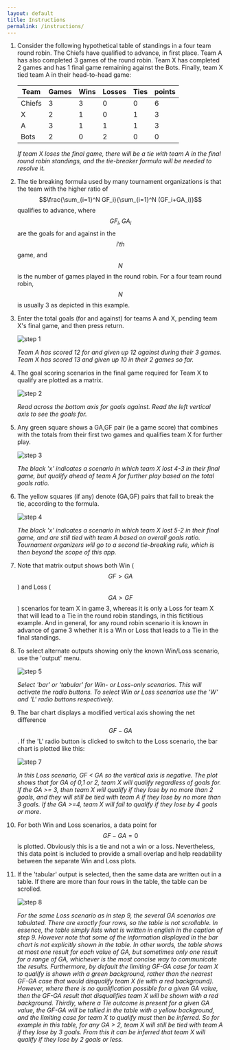 ```yaml
---
layout: default
title: Instructions
permalink: /instructions/
---
```

1. Consider the following hypothetical table of standings in a four team round robin. The Chiefs have qualified to advance, in first place. Team A has also completed 3 games of the round robin. Team X has completed 2 games and has 1 final game remaining against the Bots. Finally, team X tied team A in their head-to-head game:

    | Team | Games | Wins | Losses | Ties | points |
    | ---- | ----- | ---- | ------ | ---- | ------ |
    | Chiefs | 3   | 3    | 0      | 0    | 6      |
    | X    | 2     | 1    | 0      | 1    | 3      |
    | A    | 3     | 1    | 1      | 1    | 3      |
    | Bots | 2     | 0    | 2      | 0    | 0      |

    *If team X loses the final game, there will be a tie with team A in the final round robin standings, and the tie-breaker formula will be needed to resolve it.*

2. The tie breaking formula used by many tournament organizations is that the team with the higher ratio of $$\frac{\sum_{i=1}^N GF_i}{\sum_{i=1}^N (GF_i+GA_i)}$$ qualifies to advance, where $$GF_i,GA_i$$ are the goals for and against in the $$i'th$$ game, and $$N$$ is the number of games played in the round robin. For a four team round robin, $$N$$ is usually 3 as depicted in this example.

3. Enter the total goals (for and against) for teams A and X, pending team X's final game, and then press return.

    ![step 1]({{site.baseurl}}/images/tb_instructions_1.png "Step 1")

    *Team A has scored 12 for and given up 12 against during their 3 games. Team X has scored 13 and given up 10 in their 2 games so far.*

4. The goal scoring scenarios in the final game required for Team X to qualify are plotted as a matrix.

    ![step 2]({{site.baseurl}}/images/tb_instructions_2.png "Step 2")

    *Read across the bottom axis for goals against. Read the left vertical axis to see the goals for.*
5. Any green square shows a GA,GF pair (ie a game score) that combines with the totals from their first two games and qualifies team X for further play.

    ![step 3]({{site.baseurl}}/images/tb_instructions_3.png "Step 3")

    *The black 'x' indicates a scenario in which team X lost 4-3 in their final game, but qualify ahead of team A for further play based on the total goals ratio.*
6. The yellow squares (if any) denote (GA,GF) pairs that fail to break the tie, according to the formula.

    ![step 4]({{site.baseurl}}/images/tb_instructions_4.png "Step 4")

    *The black 'x' indicates a scenario in which team X lost 5-2 in their final game, and are still tied with team A based on overall goals ratio. Tournament organizers will go to a second tie-breaking rule, which is then beyond the scope of this app.*
7. Note that matrix output shows both Win ($$GF>GA$$) and Loss ($$GA>GF$$) scenarios for team X in game 3, whereas it is only a Loss for team X that will lead to a Tie in the round robin standings, in this fictitious example. And in general, for any round robin scenario it is known in advance of game 3 whether it is a Win or Loss that leads to a Tie in the final standings.
8. To select alternate outputs showing only the known Win/Loss scenario, use the 'output' menu.

    ![step 5]({{site.baseurl}}/images/tb_instructions_5.png "Step 5")

    *Select \'bar\' or \'tabular\' for Win- or Loss-only scenarios. This will activate the radio buttons. To select Win or Loss scenarios use the \'W\' and \'L\' radio buttons respectively.*

9. The bar chart displays a modified vertical axis showing the net difference $$GF-GA$$. If the 'L' radio button is clicked to switch to the Loss scenario, the bar chart is plotted like this:

    ![step 7]({{site.baseurl}}/images/tb_instructions_7.png "Step 7")

    *In this Loss scenario, GF < GA so the vertical axis is negative. The plot shows that for GA of 0,1 or 2, team X will qualify regardless of goals for. If the GA >= 3, then team X will qualify if they lose by no more than 2 goals, and they will still be tied with team A if they lose by no more than 3 goals. If the GA >=4, team X will fail to qualify if they lose by 4 goals or more.*

10. For both Win and Loss scenarios, a data point for $$GF-GA=0$$ is plotted. Obviously this is a tie and not a win or a loss. Nevertheless, this data point is included to provide a small overlap and help readability between the separate Win and Loss plots.

11. If the 'tabular' output is selected, then the same data are written out in a table. If there are more than four rows in the table, the table can be scrolled.

    ![step 8]({{site.baseurl}}/images/tb_instructions_8.png "Step 8")

    *For the same Loss scenario as in step 9, the several GA scenarios are tabulated. There are exactly four rows, so the table is not scrollable. In essence, the table simply lists what is written in english in the caption of step 9. However note that some of the information displayed in the bar chart is not explicitly shown in the table. In other words, the table shows at most one result for each value of GA, but sometimes only one result for a range of GA, whichever is the most concise way to communicate the results. Furthermore, by default the limiting GF-GA case for team X to qualify is shown with a green background, rather than the nearest GF-GA case that would disqualify team X (ie with a red background). However, where there is no qualification possible for a given GA value, then the GF-GA result that disqualifies team X will be shown with a red background. Thirdly, where a Tie outcome is present for a given GA value, the GF-GA will be tallied in the table with a yellow background, and the limiting case for team X to qualify must then be inferred. So for example in this table, for any GA > 2, team X will still be tied with team A if they lose by 3 goals. From this it can be inferred that team X will qualify if they lose by 2 goals or less.*
